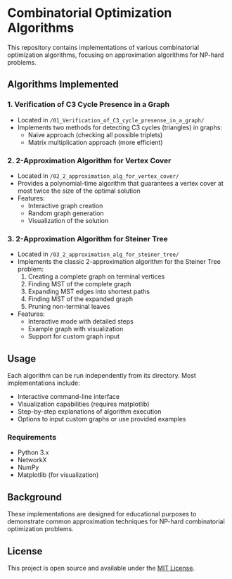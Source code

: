 # Combinatorial Optimization Algorithms

This repository contains implementations of various combinatorial optimization algorithms, focusing on approximation algorithms for NP-hard problems.

## Algorithms Implemented

### 1. Verification of C3 Cycle Presence in a Graph
- Located in `/01_Verification_of_C3_cycle_presense_in_a_graph/`
- Implements two methods for detecting C3 cycles (triangles) in graphs:
  - Naive approach (checking all possible triplets)
  - Matrix multiplication approach (more efficient)

### 2. 2-Approximation Algorithm for Vertex Cover
- Located in `/02_2_approximation_alg_for_vertex_cover/`
- Provides a polynomial-time algorithm that guarantees a vertex cover at most twice the size of the optimal solution
- Features:
  - Interactive graph creation
  - Random graph generation
  - Visualization of the solution

### 3. 2-Approximation Algorithm for Steiner Tree
- Located in `/03_2_approximation_alg_for_steiner_tree/`
- Implements the classic 2-approximation algorithm for the Steiner Tree problem:
  1. Creating a complete graph on terminal vertices
  2. Finding MST of the complete graph
  3. Expanding MST edges into shortest paths
  4. Finding MST of the expanded graph
  5. Pruning non-terminal leaves
- Features:
  - Interactive mode with detailed steps
  - Example graph with visualization
  - Support for custom graph input

## Usage

Each algorithm can be run independently from its directory. Most implementations include:

- Interactive command-line interface
- Visualization capabilities (requires matplotlib)
- Step-by-step explanations of algorithm execution
- Options to input custom graphs or use provided examples

### Requirements
- Python 3.x
- NetworkX
- NumPy
- Matplotlib (for visualization)

## Background

These implementations are designed for educational purposes to demonstrate common approximation techniques for NP-hard combinatorial optimization problems.

## License

This project is open source and available under the [MIT License](LICENSE).